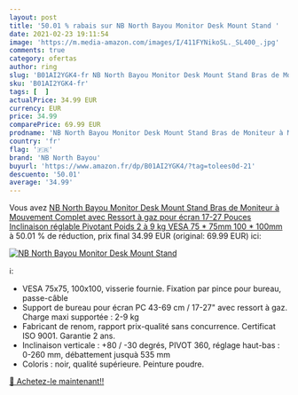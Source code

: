 ```yaml
---
layout: post
title: '50.01 % rabais sur NB North Bayou Monitor Desk Mount Stand '
date: 2021-02-23 19:11:54
image: 'https://m.media-amazon.com/images/I/411FYNikoSL._SL400_.jpg'
comments: true
category: ofertas
author: ring
slug: 'B01AI2YGK4-fr NB North Bayou Monitor Desk Mount Stand Bras de Moniteur à...'
sku: 'B01AI2YGK4-fr'
tags: [  ]
actualPrice: 34.99 EUR
currency: EUR
price: 34.99
comparePrice: 69.99 EUR
prodname: 'NB North Bayou Monitor Desk Mount Stand Bras de Moniteur à Mouvement Complet avec Ressort à gaz pour écran 17-27 Pouces Inclinaison réglable Pivotant Poids 2 à 9 kg VESA 75 * 75mm 100 * 100mm'
country: 'fr'
flag: '🇫🇷'
brand: 'NB North Bayou'
buyurl: 'https://www.amazon.fr/dp/B01AI2YGK4/?tag=tolees0d-21'
descuento: '50.01'
average: '34.99'
---
```


Vous avez [NB North Bayou Monitor Desk Mount Stand Bras de Moniteur à Mouvement Complet avec Ressort à gaz pour écran 17-27 Pouces Inclinaison réglable Pivotant Poids 2 à 9 kg VESA 75 * 75mm 100 * 100mm](https://www.amazon.fr/dp/B01AI2YGK4/?tag=tolees0d-21)  à  50.01 % de réduction, prix final  34.99 EUR (original: 69.99 EUR) ici:

[![NB North Bayou Monitor Desk Mount Stand ](https://m.media-amazon.com/images/I/411FYNikoSL._SL400_.jpg)](https://www.amazon.fr/dp/B01AI2YGK4/?tag=tolees0d-21)

ℹ️:

- VESA 75x75, 100x100, visserie fournie. Fixation par pince pour bureau, passe-câble
- Support de bureau pour écran PC 43-69 cm / 17-27" avec ressort à gaz. Charge maxi supportée : 2-9 kg
- Fabricant de renom, rapport prix-qualité sans concurrence. Certificat ISO 9001. Garantie 2 ans.
- Inclinaison verticale : +80 / -30 degrés, PIVOT 360, réglage haut-bas : 0-260 mm, débattement jusquà 535 mm
- Coloris : noir, qualité supérieure. Peinture poudre.

[🛒 Achetez-le maintenant!!](https://www.amazon.fr/dp/B01AI2YGK4/?tag=tolees0d-21)
